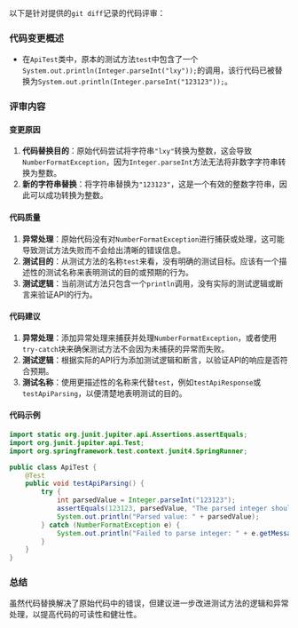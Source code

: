 以下是针对提供的`git diff`记录的代码评审：

### 代码变更概述
- 在`ApiTest`类中，原本的测试方法`test`中包含了一个`System.out.println(Integer.parseInt("lxy"));`的调用，该行代码已被替换为`System.out.println(Integer.parseInt("123123"));`。

### 评审内容

#### 变更原因
1. **代码替换目的**：原始代码尝试将字符串`"lxy"`转换为整数，这会导致`NumberFormatException`，因为`Integer.parseInt`方法无法将非数字字符串转换为整数。
2. **新的字符串替换**：将字符串替换为`"123123"`，这是一个有效的整数字符串，因此可以成功转换为整数。

#### 代码质量
1. **异常处理**：原始代码没有对`NumberFormatException`进行捕获或处理，这可能导致测试方法失败而不会给出清晰的错误信息。
2. **测试目的**：从测试方法的名称`test`来看，没有明确的测试目标。应该有一个描述性的测试名称来表明测试的目的或预期的行为。
3. **测试逻辑**：当前测试方法只包含一个`println`调用，没有实际的测试逻辑或断言来验证API的行为。

#### 代码建议
1. **异常处理**：添加异常处理来捕获并处理`NumberFormatException`，或者使用`try-catch`块来确保测试方法不会因为未捕获的异常而失败。
2. **测试逻辑**：根据实际的API行为添加测试逻辑和断言，以验证API的响应是否符合预期。
3. **测试名称**：使用更描述性的名称来代替`test`，例如`testApiResponse`或`testApiParsing`，以便清楚地表明测试的目的。

#### 代码示例
```java
import static org.junit.jupiter.api.Assertions.assertEquals;
import org.junit.jupiter.api.Test;
import org.springframework.test.context.junit4.SpringRunner;

public class ApiTest {
    @Test
    public void testApiParsing() {
        try {
            int parsedValue = Integer.parseInt("123123");
            assertEquals(123123, parsedValue, "The parsed integer should be equal to 123123.");
            System.out.println("Parsed value: " + parsedValue);
        } catch (NumberFormatException e) {
            System.out.println("Failed to parse integer: " + e.getMessage());
        }
    }
}
```

### 总结
虽然代码替换解决了原始代码中的错误，但建议进一步改进测试方法的逻辑和异常处理，以提高代码的可读性和健壮性。